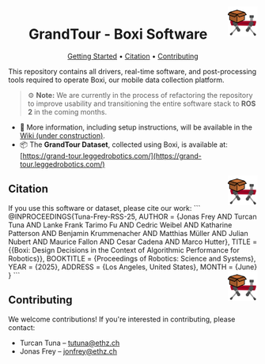 <img align="right" width="60" height="60" src="https://github.com/leggedrobotics/grand_tour_box/blob/main/box_documentation/images/icon.png" alt="GrandTour">
<h1 style="text-align: center;">GrandTour - Boxi Software</h1>

<p align="center">
  <a href="#getting-started">Getting Started</a> •
  <a href="#citation">Citation</a> •
  <a href="#contributing">Contributing</a>
</p>

This repository contains all drivers, real-time software, and post-processing tools required to operate Boxi, our mobile data collection platform.


> ⚙️ **Note:** We are currently in the process of refactoring the repository to improve usability and transitioning the entire software stack to **ROS 2** in the coming months.

* 📖 More information, including setup instructions, will be available in the [Wiki (under construction)](https://github.com/leggedrobotics/grand_tour_box/wiki).
* 📦 The **GrandTour Dataset**, collected using Boxi, is available at: [https://grand-tour.leggedrobotics.com/](https://grand-tour.leggedrobotics.com/)


<img align="right" width="60" height="60" src="https://github.com/leggedrobotics/grand_tour_box/blob/main/box_documentation/images/icon.png" alt="Citation">
<h2 id="citation">
Citation
</h2>
If you use this software or dataset, please cite our work:
```
@INPROCEEDINGS{Tuna-Frey-RSS-25,
    AUTHOR    = {Jonas Frey AND Turcan Tuna AND Lanke Frank Tarimo Fu AND Cedric Weibel AND Katharine Patterson AND Benjamin Krummenacher AND Matthias Müller AND Julian Nubert AND Maurice Fallon AND Cesar Cadena AND Marco Hutter},
    TITLE     = {{Boxi: Design Decisions in the Context of Algorithmic Performance for Robotics}},
    BOOKTITLE = {Proceedings of Robotics: Science and Systems},
    YEAR      = {2025},
    ADDRESS   = {Los Angeles, United States},
    MONTH     = {June}
}
```

<img align="right" width="60" height="60" src="https://github.com/leggedrobotics/grand_tour_box/blob/main/box_documentation/images/icon.png" alt="GrandTour">
<h2 id="contributing">
Contributing
</h2>

We welcome contributions! If you're interested in contributing, please contact:

* Turcan Tuna – [tutuna@ethz.ch](mailto:tutuna@ethz.ch)
* Jonas Frey – [jonfrey@ethz.ch](mailto:jonfrey@ethz.ch)